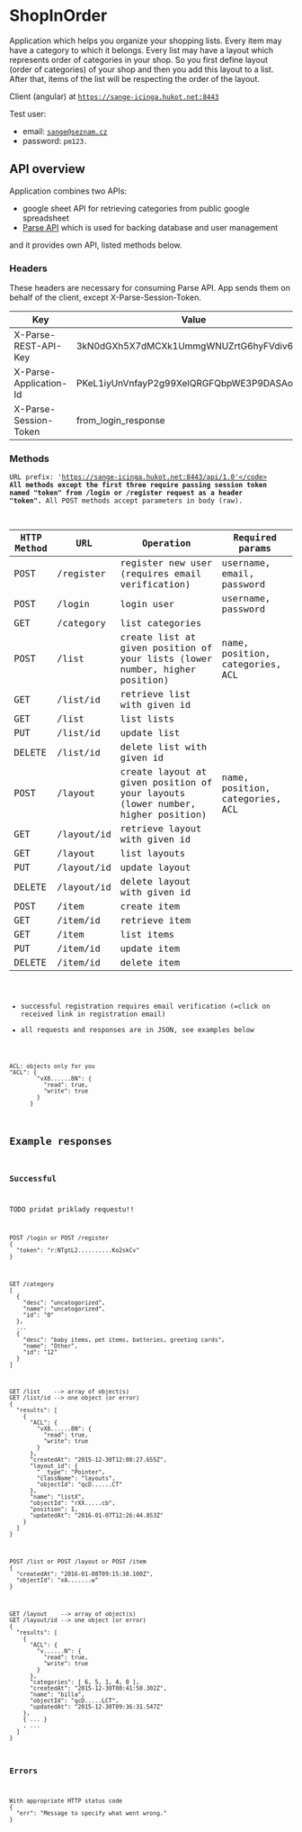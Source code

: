 # ShopInOrder 
Application which helps you organize your shopping lists. Every item may have a category to which it belongs. Every list may have a layout which represents order of categories in your shop. So you first define layout (order of categories) of your shop and then you add this layout to a list. After that, items of the list will be respecting the order of the layout.

Client (angular) at <code>https://sange-icinga.hukot.net:8443</code>

Test user:

 * email: <code>sange@seznam.cz</code>
 * password: <code>pm123.</code>

## API overview

Application combines two APIs:

* google sheet API for retrieving categories from public google spreadsheet
* [Parse API](https://parse.com/) which is used for backing database and user management

and it provides own API, listed methods below.

### Headers
These headers are necessary for consuming Parse API. App sends them on behalf of the client, except X-Parse-Session-Token.

| Key                    | Value                                       |
|------------------------|---------------------------------------------|
| X-Parse-REST-API-Key   | 3kN0dGXh5X7dMCXk1UmmgWNUZrtG6hyFVdiv6OxV    |
| X-Parse-Application-Id | PKeL1iyUnVnfayP2g99XelQRGFQbpWE3P9DASAo6    |
| X-Parse-Session-Token  | from_login_response                         | 

### Methods
<code>URL prefix: 'https://sange-icinga.hukot.net:8443/api/1.0'</code>
**All methods except the first three require passing session token named "token" from /login or /register request as a header "token".**
All POST methods accept parameters in body (raw).

| HTTP Method| URL        | Operation                                        | Required params          |
| -----------|------------|-------------------------------------------------|---------------------------|
| POST       | /register  | register new user (requires email verification) | username, email, password |        
| POST       | /login     | login user                                      | username, password        |
| GET        | /category  | list categories                                 |                           |
| POST       | /list      | create list at given position of your lists (lower number, higher position) | name, position, categories, ACL |  
| GET        | /list/id   | retrieve list with given id                     |                           |     
| GET        | /list      | list lists                                      |                           |    
| PUT        | /list/id   | update list     |   |   
| DELETE     | /list/id   | delete list with given id                       |                           |    
| POST       | /layout    | create layout at given position of your layouts (lower number, higher position) | name, position, categories, ACL |    
| GET        | /layout/id | retrieve layout with given id                   |                           |    
| GET        | /layout    | list layouts                                    |                           |      
| PUT        | /layout/id | update layout   |   |      
| DELETE     | /layout/id | delete layout with given id                     |                           |      
| POST       | /item      | create item     |   |
| GET        | /item/id   | retrieve item   |   |    
| GET        | /item      | list items      |   |    
| PUT        | /item/id   | update item     |   |    
| DELETE     | /item/id   | delete item     |   |    

* successful registration requires email verification (=click on received link in registration email)
* all requests and responses are in JSON, see examples below

```
ACL: objects only for you
"ACL": {
        "vX8......8N": {
          "read": true,
          "write": true
        }
      }
```


## Example responses

### Successful
TODO pridat priklady requestu!!

```
POST /login or POST /register
{
  "token": "r:NTgtL2..........Ko2skCv"
}
```

```
GET /category
[
  {
    "desc": "uncatogorized",
    "name": "uncatogorized",
    "id": "0"
  },
  ...
  {
    "desc": "baby items, pet items, batteries, greeting cards",
    "name": "Other",
    "id": "12"
  }
]
```

```
GET /list    --> array of object(s) 
GET /list/id --> one object (or error)
{
  "results": [
    {
      "ACL": {
        "vX8......8N": {
          "read": true,
          "write": true
        }
      },
      "createdAt": "2015-12-30T12:08:27.655Z",
      "layout_id": {
        "__type": "Pointer",
        "className": "layouts",
        "objectId": "qcD......CT"
      },
      "name": "listX",
      "objectId": "rXX.....cb",
      "position": 1,
      "updatedAt": "2016-01-07T12:26:44.853Z"
    }
  ]
}
```

```
POST /list or POST /layout or POST /item
{
  "createdAt": "2016-01-08T09:15:38.100Z",
  "objectId": "xA.......w"
}
```

```
GET /layout    --> array of object(s) 
GET /layout/id --> one object (or error)
{
  "results": [
    {
      "ACL": {
        "v......N": {
          "read": true,
          "write": true
        }
      },
      "categories": [ 6, 5, 1, 4, 0 ],
      "createdAt": "2015-12-30T08:41:50.302Z",
      "name": "billa",
      "objectId": "qcD.....LCT",
      "updatedAt": "2015-12-30T09:36:31.547Z"
    },
    { ... }
    , ...
  ]
}
```


### Errors
```
With appropriate HTTP status code
{
  "err": "Message to specify what went wrong."
}
```












